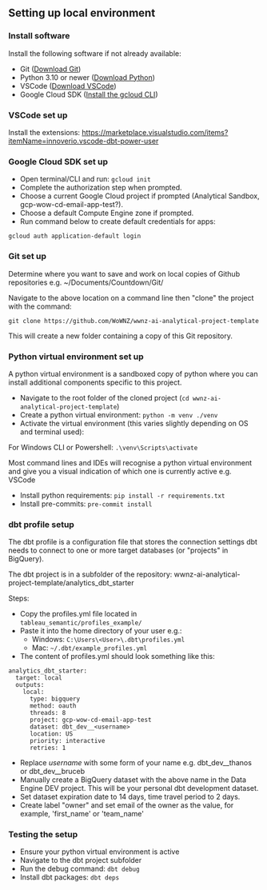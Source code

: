 ## Setting up local environment
### Install software
Install the following software if not already available:
- Git  ([Download Git](https://git-scm.com/download/))
- Python 3.10 or newer ([Download Python](https://www.python.org/downloads/))
- VSCode ([Download VSCode](https://code.visualstudio.com/download))
- Google Cloud SDK ([Install the gcloud CLI](https://cloud.google.com/sdk/docs/install))

### VSCode set up
Install the extensions:
https://marketplace.visualstudio.com/items?itemName=innoverio.vscode-dbt-power-user

### Google Cloud SDK set up
- Open terminal/CLI and run: `gcloud init`
- Complete the authorization step when prompted. 
- Choose a current Google Cloud project if prompted (Analytical Sandbox, gcp-wow-cd-email-app-test?).
- Choose a default Compute Engine zone if prompted.
- Run command below to create default credentials for apps:
```
gcloud auth application-default login
```
### Git set up
Determine where you want to save and work on local copies of Github repositories e.g. ~/Documents/Countdown/Git/

Navigate to the above location on a command line then "clone" the project with the command:  
```
git clone https://github.com/WoWNZ/wwnz-ai-analytical-project-template
```
This will create a new folder containing a copy of this Git repository.

### Python virtual environment set up
A python virtual environment is a sandboxed copy of python where you can install additional components specific to this
project.

- Navigate to the root folder of the cloned project (`cd wwnz-ai-analytical-project-template`)
- Create a python virtual environment: `python -m venv ./venv`
- Activate the virtual environment (this varies slightly depending on OS and terminal used):

For Windows CLI or Powershell: `.\venv\Scripts\activate`

Most command lines and IDEs will recognise a python virtual environment and give you a visual indication of which one
is currently active e.g. VSCode
- Install python requirements: `pip install -r requirements.txt`
- Install pre-commits: `pre-commit install`

### dbt profile setup
The dbt profile is a configuration file that stores the connection settings dbt needs to connect to one or more target 
databases (or "projects" in BigQuery).

The dbt project is in a subfolder of the repository: wwnz-ai-analytical-project-template/analytics_dbt_starter

Steps:

- Copy the profiles.yml file located in `tableau_semantic/profiles_example/`
- Paste it into the home directory of your user e.g.:
  - Windows: `C:\Users\<User>\.dbt\profiles.yml`
  - Mac: `~/.dbt/example_profiles.yml`
- The content of profiles.yml should look something like this:
```
analytics_dbt_starter:
  target: local
  outputs:
    local:
      type: bigquery
      method: oauth
      threads: 8
      project: gcp-wow-cd-email-app-test
      dataset: dbt_dev__<username>
      location: US
      priority: interactive
      retries: 1
```
- Replace *username* with some form of your name e.g. dbt_dev__thanos or dbt_dev__bruceb
- Manually create a BigQuery dataset with the above name in the Data Engine DEV project. This will be your personal 
dbt development dataset.
- Set dataset expiration date to 14 days, time travel period to 2 days.
- Create label "owner" and set email of the owner as the value, for example, 'first_name' or 'team_name'

### Testing the setup
- Ensure your python virtual environment is active
- Navigate to the dbt project subfolder
- Run the debug command: `dbt debug`
- Install dbt packages: `dbt deps` 
